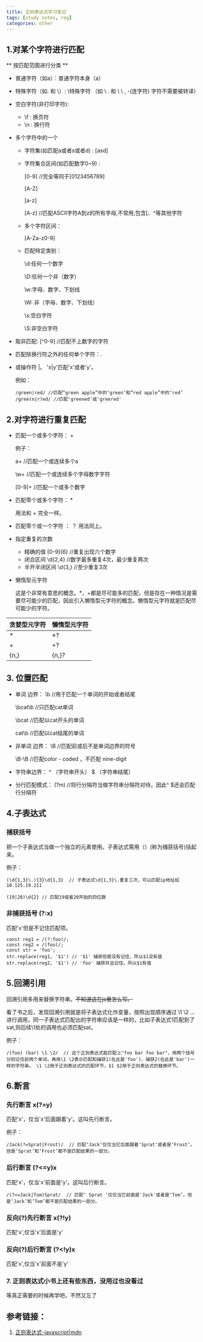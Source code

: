```yaml
---
title: 正则表达式学习笔记
tags: [study notes, reg]
categories: other
---
```


## 1.对某个字符进行匹配
** 按匹配范围进行分类 **


- 普通字符（如a）：普通字符本身（a）

- 特殊字符（如. 和 \）: \特殊字符 （如 \ . 和 \ \ , -(连字符) 字符不需要被转译）
- 空白字符(非打印字符):

	- \f : 换页符
	- \n : 换行符
- 多个字符中的一个
	- 字符集(如匹配a或者s或者d) : [asd]
	- 字符集合区间(如匹配数字0~9) :

		[0-9]  //完全等同于[0123456789]

		[A-Z]

		[a-z]

		[A-z] //匹配ASCII字符A到z的所有字母,不常用,包含[、^等其他字符
	- 多个字符区间：

		[A-Za-z0-9]
	- 匹配特定类别：

		\d:任何一个数字

		\D:任何一个非（数字）

		\w:字母、数字、下划线

		\W: 非（字母、数字、下划线）

		\s:空白字符

		\S:非空白字符
- 取非匹配: [^0-9] //匹配不上数字的字符
- 匹配除换行符之外的任何单个字符：.
- 或操作符 |。 'x|y'匹配'x'或者'y'。

    例如：

    `/green|red/ //匹配“green apple”中的‘green’和“red apple”中的‘red’`
    `/gree(n|r)ed/ //匹配'greened'或'greered'`

## 2.对字符进行重复匹配

- 匹配一个或多个字符： +

	例子：

	a+  //匹配一个或连续多个a

	\w+ //匹配一个或连续多个字母数字字符

	[0-9]+ //匹配一个或多个数字

- 匹配零个或多个字符： *

	用法和 + 完全一样。

- 匹配零个或一个字符 ： ？
	用法同上。

- 指定重复的次数
	- 精确的值 [0-9]{6}  //重复出现六个数字
	- 闭合区间 \d{2,4} //数字最多重复4次，最少重复两次
	- 半开半闭区间 \d{3,} //至少重复3次

- 懒惰型元字符

	这是个非常有意思的概念。*，+都是尽可能多的匹配，但是存在一种情况是需要尽可能少的匹配，因此引入懒惰型元字符的概念。懒惰型元字符就是匹配尽可能少的字符。

贪婪型元字符 | 懒惰型元字符
-----------|-----------
* | *?
+ | +?
{n,}|{n,}?

## 3. 位置匹配

- 单词 边界： \b   //用于匹配一个单词的开始或者结尾

	\bcat\b  //只匹配cat单词

	\bcat //匹配以cat开头的单词

	cat\b  //匹配以cat结尾的单词

- 非单词 边界： \B //匹配前或后不是单词边界的符号

	\B-\B  //匹配color - coded ，不匹配 nine-digit

- 字符串边界： ^ （字符串开头） $ （字符串结尾）

- 分行匹配模式： (?m) //将行分隔符当做字符串分隔符对待，因此^ $还会匹配行分隔符


## 4.子表达式

### 捕获括号
把一个子表达式当做一个独立的元素使用。子表达式需用（）(称为捕获括号)括起来。

例子：

`(\d{1,3}\.){3}\d{1,3}  // 子表达式\d{1,3}\.重复三次，可以匹配ip地址如10.125.19.211`

`(19|20)\d{2} // 匹配19或者20开始的四位数`

### 非捕获括号 (?:x)

匹配'x'但是不记住匹配项。

    const reg1 = /(?:foo)/;
    const reg2 = /(foo)/;
    const str = 'foo';
    str.replace(reg1, '$1') // '$1' 捕获但是没有记住，所以$1没有值
    str.replace(reg2, '$1') // 'foo' 捕获并且记住，所以$1有值

## 5.回溯引用

回溯引用多用来替换字符串。~~不知道这在js里怎么写。~~

看了书之后，发现回溯引用就是将子表达式化作变量，按照出现顺序通过 \1 \2 ... 进行调用，同一子表达式匹配出的字符串应该是一样的，比如子表达式1匹配到了sat,则后续\1处的调用也必须匹配sat。

例子：

`/(foo) (bar) \1 \2/  // 这个正则表达式能匹配上"foo bar foo bar"，用两个括号分别记住前两个单词，再用\1 \2表示匹配和捕获1(在此是'foo')、捕获2(在此是'bar')一样的字符串。 \1 \2用于正则表达式的匹配环节，$1 $2用于正则表达式的替换环节。`

## 6.断言

### 先行断言 x(?=y)

匹配'x'，仅当'x'后面跟着'y'。这叫先行断言。

例子：

`/Jack(?=Sprat|Frost)/  // 匹配‘Jack’仅仅当它后面跟着'Sprat'或者是‘Frost’。但是‘Sprat’和‘Frost’都不是匹配结果的一部分。`

### 后行断言 (?<=y)x

匹配'x'，仅当'x'前面是'y'。这叫后行断言。

`/(?<=Jack|Tom)Sprat/  // 匹配‘ Sprat ’仅仅当它前面是'Jack'或者是‘Tom’。但是‘Jack’和‘Tom’都不是匹配结果的一部分。`

### 反向(?)先行断言 x(?!y)

匹配'x',仅当'x'后面是'y'

### 反向(?)后行断言 (?<!y)x

匹配'x',仅当'x'前面不是'y'


### 7. 正则表达式小书上还有些东西，没用过也没看过

等真正需要的时候再学吧，不然又忘了

## 参考链接：

1. [正则表达式-javascript|mdn](https://developer.mozilla.org/zh-CN/docs/Web/JavaScript/Guide/Regular_Expressions)
